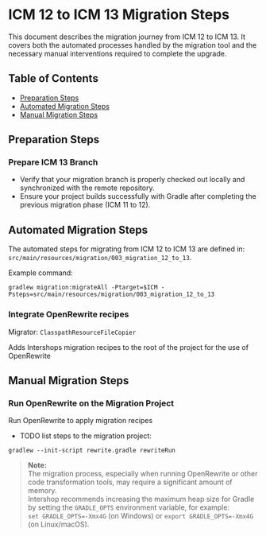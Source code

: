 # ICM 12 to ICM 13 Migration Steps

This document describes the migration journey from ICM 12 to ICM 13. It covers both the automated processes handled by the migration tool and the necessary manual interventions required to complete the upgrade.

## Table of Contents

- [Preparation Steps](#preparation-steps)
- [Automated Migration Steps](#automated-migration-steps)
- [Manual Migration Steps](#manual-migration-steps)

## Preparation Steps

### Prepare ICM 13 Branch

- Verify that your migration branch is properly checked out locally and synchronized with the remote repository.
- Ensure your project builds successfully with Gradle after completing the previous migration phase (ICM 11 to 12).

## Automated Migration Steps

The automated steps for migrating from ICM 12 to ICM 13 are defined in: `src/main/resources/migration/003_migration_12_to_13`.

Example command:
```
gradlew migration:migrateAll -Ptarget=$ICM -Psteps=src/main/resources/migration/003_migration_12_to_13
```

### Integrate OpenRewrite recipes

Migrator: `ClasspathResourceFileCopier`

Adds Intershops migration recipes to the root of the project for the use of OpenRewrite

## Manual Migration Steps

### Run OpenRewrite on the Migration Project

Run OpenRewrite to apply migration recipes
* TODO list steps
to the migration project:
```
gradlew --init-script rewrite.gradle rewriteRun
```

> **Note:**  
> The migration process, especially when running OpenRewrite or other code transformation tools, may require a significant amount of memory.  
> Intershop recommends increasing the maximum heap size for Gradle by setting the `GRADLE_OPTS` environment variable, for example:  
> `set GRADLE_OPTS=-Xmx4G` (on Windows) or `export GRADLE_OPTS=-Xmx4G` (on Linux/macOS).
